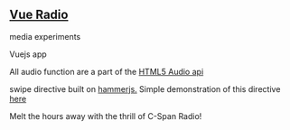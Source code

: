 ## <a target="_blank" href="https://robertleroy.github.io/radio/"> Vue Radio </a>

media experiments

Vuejs app

All audio function are a part of the [HTML5 Audio api](https://www.w3schools.com/tags/ref_av_dom.asp)

swipe directive built on [hammerjs.](https://hammerjs.github.io/getting-started/)
Simple demonstration of this directive [here](https://codepen.io/robleroy/pen/BaaYYRW?editors=0111)

Melt the hours away with the thrill of C-Span Radio!

